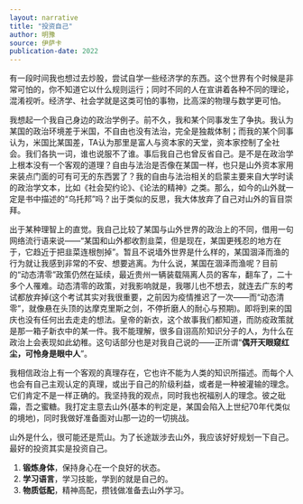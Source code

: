 ```yaml
---
layout: narrative
title: "投资自己"
author: 明豫
source: 伊萨卡
publication-date: 2022
---
```


有一段时间我也想过去炒股，尝试自学一些经济学的东西。这个世界有个时候是非常可怕的，你不知道它以什么规则运行；同时不同的人在宣讲着各种不同的理论，混淆视听。经济学、社会学就是这类可怕的事物，比高深的物理与数学更可怕。

我想起一个我自己身边的政治学例子。前不久，我和某个同事发生了争执。我认为某国的政治环境差于米国，不自由也没有法治，完全是独裁体制；而我的某个同事认为，米国比某国差，TA认为那里是富人与资本家的天堂，资本家控制了全社会。我们各执一词，谁也说服不了谁。事后我自己也曾反省自己。是不是在政治学上根本没有一个客观的道理？自由与法治是否像在某国一样，也只是山外资本家用来装点门面的可有可无的东西罢了？我的自由与法治相关的启蒙主要来自大学时读的政治学文本，比如《社会契约论》、《论法的精神》之类。那么，如今的山外就一定是书中描述的“乌托邦”吗？出于类似的反思，我大体放弃了自己对山外的盲目崇拜。

出于某种理智上的直觉。我自己比较了某国与山外世界的政治上的不同，借用一句网络流行语来说——“某国和山外都收割韭菜，但是现在，某国更残忍的地方在于，它趋近于把韭菜连根刨掉”。暂且不说墙外世界是什么样的，某国涸泽而渔的行为就让我感到非常的不安、想要逃离。为什么说，某国在涸泽而渔呢？目前的“动态清零”政策仍然在延续，最近贵州一辆装载隔离人员的客车，翻车了，二十多个人罹难。动态清零的政策，对我影响就是，我哪儿也不想去，就连去广东的考试都放弃掉(这个考试其实对我很重要，之前因为疫情推迟了一次——而“动态清零”，就像悬在头顶的达摩克里斯之剑，不停折磨人的耐心与预期)。即将到来的国庆也没有任何出去走走的想法。皇帝的新衣，这个故事我们都知道，而防疫政策就是那一箱子新衣中的某一件。我不能理解，很多自诩高阶知识分子的人，为什么在政治上会表现如此幼稚。这句话部分也是对我自己说的——正所谓“**偶开天眼窥红尘，可怜身是眼中人**”。

我相信政治上有一个客观的真理存在，它也许不能为人类的知识所描述。而每个人也会有自己主观认定的真理，或出于自己的阶级利益，或者是一种被灌输的理念。它们肯定不是一样正确的。我坚持我的观点，同时我也祝福别人的理念。彼之砒霜，吾之蜜糖。我打定主意去山外(基本的判定是，某国会陷入上世纪70年代类似的境地)，同时我做好准备面对山那一边的一切挑战。

山外是什么，很可能还是荒山。为了长途跋涉去山外，我应该好好规划一下自己。最好的投资其实是投资自己。

1. **锻炼身体**，保持身心在一个良好的状态。
2. **学习语言**，学习技能，学到的就是自己的。
3. **物质低配**，精神高配，攒钱做准备去山外学习。